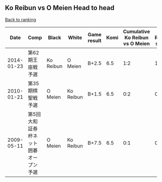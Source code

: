 ## Ko Reibun vs O Meien Head to head

[Back to ranking](../../index.md)




| **Date** | **Comp** | **Black** | **White** | **Game result** | **Komi** | **Cumulative Ko Reibun vs O Meien** | **Ko Reibun streak** | **O Meien streak** | 
| --- | --- | --- | --- | --- | --- | --- | --- | --- |
| 2014-01-23 | 第62期王座戦予選 | Ko Reibun | O Meien | B+2.5 | 6.5 | 1:2 | 1 | 0 | 
| 2010-01-21 | 第35期棋聖戦予選 | O Meien | Ko Reibun | B+1.5 | 6.5 | 0:2 | 0 | 2 | 
| 2009-05-11 | 第5回大和証券杯ネット囲碁オープン予選 | O Meien | Ko Reibun | B+7.5 | 6.5 | 0:1 | 0 | 1 |





